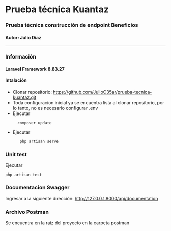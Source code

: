 # Prueba técnica Kuantaz
### Prueba técnica construcción de endpoint Beneficios
#### Autor: Julio Díaz
---
### Información
#### Laravel Framework 8.83.27
#### Intalación
- Clonar repositorio: https://github.com/JulioC35ar/prueba-tecnica-kuantaz.git
- Toda configuracion inicial ya se encuentra lista al clonar repositorio, por lo tanto, no es necesario configurar .env
- Ejecutar
  ```console
    composer update
  ```
- Ejecutar
   ```console
      php artisan serve
   ```
### Unit test
Ejecutar 
```console
php artisan test
```
### Documentacion Swagger
Ingresar a la siguiente dirección: http://127.0.0.1:8000/api/documentation

### Archivo Postman
Se encuentra en la raíz del proyecto en la carpeta postman
